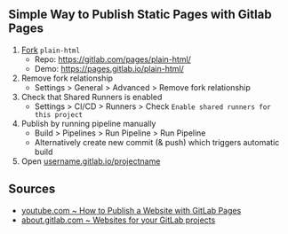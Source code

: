 ## Simple Way to Publish Static Pages with Gitlab Pages

1. [Fork](https://gitlab.com/pages/plain-html/-/forks/new)  `plain-html`
   - Repo: https://gitlab.com/pages/plain-html/
   - Demo: https://pages.gitlab.io/plain-html/
2. Remove fork relationship
   - Settings > General > Advanced > Remove fork relationship
3. Check that Shared Runners is enabled
   - Settings > CI/CD > Runners > Check `Enable shared runners for this project` 
4. Publish by running pipeline manually
   - Build > Pipelines > Run Pipeline > Run Pipeline
   - Alternatively create new commit (& push) which triggers automatic build
5. Open [username.gitlab.io/projectname](https://username.gitlab.io/projectname)

## Sources
- [youtube.com ~ How to Publish a Website with GitLab Pages](https://www.youtube.com/watch?v=TWqh9MtT4Bg)
- [about.gitlab.com ~ Websites for your GitLab projects](https://about.gitlab.com/stages-devops-lifecycle/pages/)  
